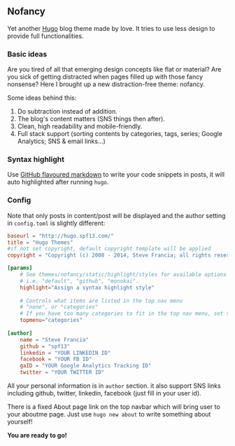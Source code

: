 ## Nofancy

Yet another [Hugo](http://hugo.spf13.com) blog theme made by love. It tries to use less design to provide full functionalities.

### Basic ideas

Are you tired of all that emerging design concepts like flat or material? Are you sick of getting distracted when pages filled up with those fancy nonsense? Here I brought up a new distraction-free theme: nofancy.

Some ideas behind this:

1. Do subtraction instead of addition.
2. The blog's content matters (SNS things then after).
3. Clean, high readability and mobile-friendly.
4. Full stack support (sorting contents by categories, tags, series; Google Analytics; SNS & email links...)

### Syntax highlight
Use [GitHub flavoured markdown](https://help.github.com/articles/github-flavored-markdown/#syntax-highlighting) to write your code snippets in posts, it will auto highlighted after running `hugo`.

### Config

Note that only posts in content/post will be displayed and the author setting in `config.toml` is slightly different:

```toml
baseurl = "http://hugo.spf13.com/"
title = "Hugo Themes"
#if not set copyright, default copyright template will be applied
copyright = "Copyright (c) 2008 - 2014, Steve Francia; all rights reserved."

[params]
	# See themes/nofancy/static/highlight/styles for available options
	# i.e. "default", "github", "monokai".
	highlight="Assign a syntax highlight style"
	
	# Controls what items are listed in the top nav menu
	# "none", or "categories"
	# If you have too many categories to fit in the top nav menu, set this to "none"
	topmenu="categories"
	
[author]
    name = "Steve Francia"
    github = "spf13"
    linkedin = "YOUR LINKEDIN ID"
    facebook = "YOUR FB ID"
    gaID = "YOUR Google Analytics Tracking ID"
    twitter = "YOUR TWITTER ID"
```

All your personal information is in `author` section. it also support SNS links including github, twitter, linkedin, facebook (just fill in your user id).

There is a fixed About page link on the top navbar which will bring user to your aboutme page. Just use `hugo new about` to write something about yourself!

__You are ready to go!__
